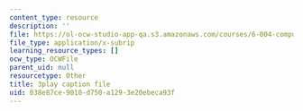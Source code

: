 ```yaml
---
content_type: resource
description: ''
file: https://ol-ocw-studio-app-qa.s3.amazonaws.com/courses/6-004-computation-structures-spring-2017/038e87ce9010d750a1293e20ebeca93f_Z3-WzUhl9nQ.srt
file_type: application/x-subrip
learning_resource_types: []
ocw_type: OCWFile
parent_uid: null
resourcetype: Other
title: 3play caption file
uid: 038e87ce-9010-d750-a129-3e20ebeca93f
---
```

